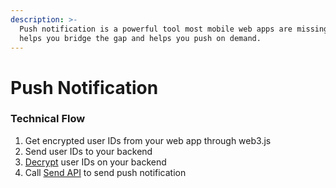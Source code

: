 ```yaml
---
description: >-
  Push notification is a powerful tool most mobile web apps are missing. Blocto
  helps you bridge the gap and helps you push on demand.
---
```


# Push Notification

### Technical Flow

1. Get encrypted user IDs from your web app through web3.js
2. Send user IDs to your backend
3. [Decrypt](decrypt-user-id.md) user IDs on your backend
4. Call [Send API](send-api.md) to send push notification
